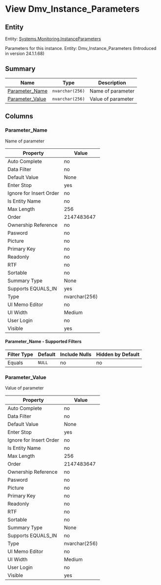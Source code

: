 # View Dmv_Instance_Parameters


## Entity

Entity: [Systems.Monitoring.InstanceParameters](~/entities/Systems.Monitoring.InstanceParameters.md)

Parameters for this instance. Entity: Dmv_Instance_Parameters (Introduced in version 24.1.1.68)

## Summary

| Name | Type | Description |
| - | - | --- |
|[Parameter_Name](#parameter_name)|`nvarchar(256)` |Name of parameter|
|[Parameter_Value](#parameter_value)|`nvarchar(256)` |Value of parameter|

## Columns

### Parameter_Name


Name of parameter

| Property | Value |
| - | - |
|Auto Complete|no|
|Data Filter|no|
|Default Value|None|
|Enter Stop|yes|
|Ignore for Insert Order|no|
|Is Entity Name|no|
|Max Length|256|
|Order|2147483647|
|Ownership Reference|no|
|Pasword|no|
|Picture|no|
|Primary Key|no|
|Readonly|no|
|RTF|no|
|Sortable|no|
|Summary Type|None|
|Supports EQUALS_IN|yes|
|Type|nvarchar(256)|
|UI Memo Editor|no|
|UI Width|Medium|
|User Login|no|
|Visible|yes|

#### Parameter_Name - Supported Filters

| Filter Type | Default | Include Nulls | Hidden by Default |
| - | - | - | - |
|Equals|`NULL`|no|no|

### Parameter_Value


Value of parameter

| Property | Value |
| - | - |
|Auto Complete|no|
|Data Filter|no|
|Default Value|None|
|Enter Stop|yes|
|Ignore for Insert Order|no|
|Is Entity Name|no|
|Max Length|256|
|Order|2147483647|
|Ownership Reference|no|
|Pasword|no|
|Picture|no|
|Primary Key|no|
|Readonly|no|
|RTF|no|
|Sortable|no|
|Summary Type|None|
|Supports EQUALS_IN|no|
|Type|nvarchar(256)|
|UI Memo Editor|no|
|UI Width|Medium|
|User Login|no|
|Visible|yes|


